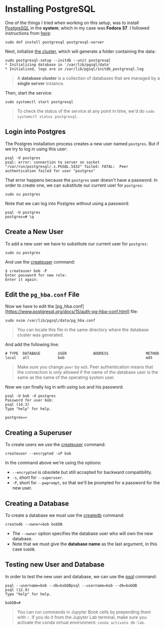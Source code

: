 # Installing PostgreSQL
One of the things I tried when working on this setup, was to install [PostgreSQL][2] in the **system**, which in my case was **Fedora 37**. I followed instructions from [here](https://developer.fedoraproject.org/tech/database/postgresql/about.html):
```
sudo dnf install postgresql postgresql-server
```

Next, initialize [the cluster][3], which will generate a folder containing the data:
```
sudo postgresql-setup --initdb --unit postgresql
* Initializing database in '/var/lib/pgsql/data'
* Initialized, logs are in /var/lib/pgsql/initdb_postgresql.log
```

> A **database cluster** is a collection of databases that are managed by a **single server** instance.

Then, start the service:
```
sudo systemctl start postgresql
```

> To check the status of the service at any point in time, we'd do ``sudo systemctl status postgresql``.

## Login into Postgres
The Postgres installation process creates a new user named `postgres`. But if we try to log in using this user:
```
psql -U postgres
psql: error: connection to server on socket "/var/run/postgresql/.s.PGSQL.5432" failed: FATAL:  Peer authentication failed for user "postgres"
```

That error happens because the ``postgres`` user doesn't have a password. In order to create one, we can substitute our current user for ``postgres``:
```
sudo su postgres
```

Note that we can log into Postgres without using a password:
```
psql -U postgres
postgres=# \q
```

## Create a New User
To add a new user we have to substitute our current user for ``postgres``:
```
sudo su postgres
```

And use the [createuser][5] command:
```
$ createuser bob -P
Enter password for new role: 
Enter it again:
```

## Edit the ``pg_hba.conf`` File
Now we have to edit the [pg_hba.conf][https://www.postgresql.org/docs/15/auth-pg-hba-conf.html] file:
```
sudo nvim /var/lib/pgsql/data/pg_hba.conf
```

> You can locate this file in the same directory where the database cluster was generated.

And add the following line:
```
# TYPE  DATABASE        USER            ADDRESS                 METHOD
local   all             bob                                     md5
```

> Make sure you change ``peer`` by ``md5``. Peer authentication means that the connection is only allowed if the name of the database user is the same as the name of the operating system user.

Now we can finally log in with using ``bob`` and his password.
```
psql -U bob -d postgres
Password for user bob: 
psql (14.3)
Type "help" for help.

postgres=>
```

## Creating a Superuser
To create users we use the [createuser][5] command:
```
createuser --encrypted -sP bob
```

In the command above we're using the options:

* ``--encrypted`` is obsolete but still accepted for backward compatibility.
* ``-s``, short for ``--superuser``.
* ``-P``, short for ``--pwprompt``, so that we'll be prompted for a password for the new user.

## Creating a Database
To create a database we must use the [createdb][6] command:
```
createdb --owner=bob bobDB
```

* The ``--owner`` option specifies the database user who will own the new database. 
* Note that we must give the **database name** as the last argument, in this case ``bobDB``.

## Testing new User and Database
In order to test the new user and database, we can use the [psql][7] command:
```
psql --username=bob --db=bobDBpsql --username=bob --db=bobDB
psql (12.9)
Type "help" for help.

bobDB=# 
```

> You can run commands in Jupyter Book cells by prepending them with ``!``. If you do it from the Jupyter Lab terminal, make sure you activate the conda virtual environment: ``conda activate db-lab``.


[1]: https://jupyter.org/
[2]: https://www.postgresql.org
[3]: https://www.pgadmin.org/
[4]: https://conda.io/projects/conda/en/latest/index.html

[3]: https://www.postgresql.org/docs/15/app-initdb.html
[4]: https://www.postgresql.org/docs/15/app-pg-ctl.html
[5]: https://www.postgresql.org/docs/15/app-createuser.html
[6]: https://www.postgresql.org/docs/15/app-createdb.html
[7]: https://www.postgresql.org/docs/current/app-psql.html